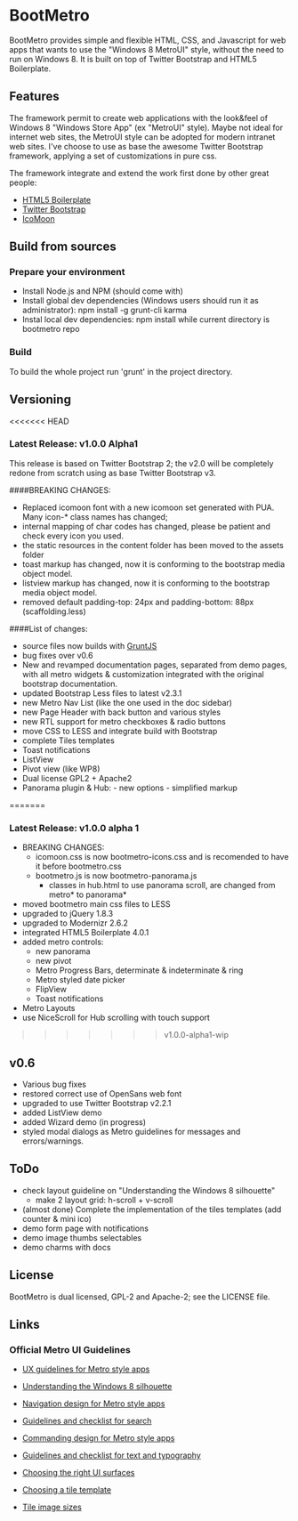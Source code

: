 # BootMetro 


BootMetro provides simple and flexible HTML, CSS, and Javascript for web apps that wants to use the "Windows 8 MetroUI" style, without the need to run on Windows 8.
It is built on top of Twitter Bootstrap and HTML5 Boilerplate.


## Features
The framework permit to create web applications with the look&feel of Windows 8 "Windows Store App" (ex "MetroUI" style).
Maybe not ideal for internet web sites, the MetroUI style can be adopted for modern intranet web sites.
I've choose to use as base the awesome Twitter Bootstrap framework, applying a set of customizations in pure css.


The framework integrate and extend the work first done by other great people:
   - [HTML5 Boilerplate](http://html5boilerplate.com/)
   - [Twitter Bootstrap](http://twitter.github.com/bootstrap)
   - [IcoMoon](http://keyamoon.com/icomoon/#toHome)

## Build from sources

### Prepare your environment
* Install Node.js and NPM (should come with)
* Install global dev dependencies (Windows users should run it as administrator): npm install -g grunt-cli karma
* Instal local dev dependencies: npm install while current directory is bootmetro repo

### Build
To build the whole project run 'grunt' in the project directory.

## Versioning

<<<<<<< HEAD
### Latest Release: v1.0.0 Alpha1
This release is based on Twitter Bootstrap 2; the v2.0 will be completely redone from scratch using as base Twitter Bootstrap v3.

####BREAKING CHANGES:
- Replaced icomoon font with a new icomoon set generated with PUA. Many icon-* class names has changed;
- internal mapping of char codes has changed, please be patient and check every icon you used.
- the static resources in the content folder has been moved to the assets folder
- toast markup has changed, now it is conforming to the bootstrap media object model.
- listview markup has changed, now it is conforming to the bootstrap media object model.
- removed default padding-top: 24px and padding-bottom: 88px (scaffolding.less)

####List of changes:
- source files now builds with [GruntJS](http://gruntjs.com/)
- bug fixes over v0.6
- New and revamped documentation pages, separated from demo pages, with all metro widgets & customization integrated with the original bootstrap documentation.
- updated Bootstrap Less files to latest v2.3.1
- new Metro Nav List (like the one used in the doc sidebar)
- new Page Header with back button and various styles
- new RTL support for metro checkboxes & radio buttons
- move CSS to LESS and integrate build with Bootstrap
- complete Tiles templates
- Toast notifications
- ListView
- Pivot view (like WP8)
- Dual license GPL2 + Apache2
- Panorama plugin & Hub:
      - new options
      - simplified markup

=======
### Latest Release: v1.0.0 alpha 1
* BREAKING CHANGES:
   * icomoon.css is now bootmetro-icons.css and is recomended to have it before bootmetro.css
   * bootmetro.js is now bootmetro-panorama.js
      * classes in hub.html to use panorama scroll, are changed from metro* to panorama*
* moved bootmetro main css files to LESS
* upgraded to jQuery 1.8.3
* upgraded to Modernizr 2.6.2
* integrated HTML5 Boilerplate 4.0.1
* added metro controls:
   * new panorama
   * new pivot
   * Metro Progress Bars, determinate & indeterminate & ring
   * Metro styled date picker
   * FlipView
   * Toast notifications
* Metro Layouts
* use NiceScroll for Hub scrolling with touch support
>>>>>>> v1.0.0-alpha1-wip

## v0.6
* Various bug fixes
* restored correct use of OpenSans web font
* upgraded to use Twitter Bootstrap v2.2.1
* added ListView demo
* added Wizard demo (in progress)
* styled modal dialogs as Metro guidelines for messages and errors/warnings.

## ToDo

* check layout guideline on "Understanding the Windows 8 silhouette"
   * make 2 layout grid: h-scroll + v-scroll
* (almost done) Complete the implementation of the tiles templates (add counter & mini ico)
* demo form page with notifications
* demo image thumbs selectables
* demo charms with docs

## License
BootMetro is dual licensed, GPL-2 and Apache-2; see the LICENSE file.

## Links

### Official Metro UI Guidelines

* [UX guidelines for Metro style apps](http://msdn.microsoft.com/en-us/library/windows/apps/hh465424)

* [Understanding the Windows 8 silhouette](http://msdn.microsoft.com/en-us/library/windows/apps/hh872191)

* [Navigation design for Metro style apps](http://msdn.microsoft.com/en-us/library/windows/apps/hh761500)

* [Guidelines and checklist for search](http://msdn.microsoft.com/en-us/library/windows/apps/hh465233)

* [Commanding design for Metro style apps](http://msdn.microsoft.com/en-us/library/windows/apps/hh761499)

* [Guidelines and checklist for text and typography](http://msdn.microsoft.com/en-us/library/windows/apps/hh700394)

* [Choosing the right UI surfaces]( http://msdn.microsoft.com/en-us/library/windows/apps/hh465304)

* [Choosing a tile template](http://msdn.microsoft.com/en-us/library/windows/apps/hh761491.aspx)
   
* [Tile image sizes](http://msdn.microsoft.com/en-us/library/windows/apps/hh781198.aspx)

